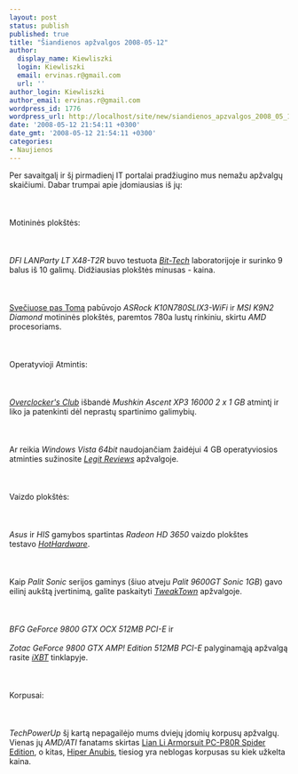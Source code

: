 ```yaml
---
layout: post
status: publish
published: true
title: "Šiandienos apžvalgos 2008-05-12"
author:
  display_name: Kiewliszki
  login: Kiewliszki
  email: ervinas.r@gmail.com
  url: ''
author_login: Kiewliszki
author_email: ervinas.r@gmail.com
wordpress_id: 1776
wordpress_url: http://localhost/site/new/siandienos_apzvalgos_2008_05_12/
date: '2008-05-12 21:54:11 +0300'
date_gmt: '2008-05-12 21:54:11 +0300'
categories:
- Naujienos
---
```

<p>Per savaitgalį ir šį pirmadienį IT portalai pradžiugino mus nemažu apžvalgų skaičiumi. Dabar trumpai apie įdomiausias iš jų:<br />
<br><br />
<br>Motininės plokštės:<br />
<br><br />
<br><i>DFI LANParty LT X48-T2R</i> buvo testuota <a class="ns" href="http://www.bit-tech.net/hardware/2008/05/12/dfi-lanparty-lt-x48-t2r/1"><i>Bit-Tech</i></a> laboratorijoje ir surinko 9 balus iš 10 galimų. Didžiausias plokštės minusas - kaina.<br />
<br><br />
<br><a class="ns" href="http://www.tomshardware.com/reviews/nvidia-motherboard-sli,1927.html">Svečiuose pas Tomą</a> pabūvojo <i>ASRock K10N780SLIX3-WiFi</i> ir <i>MSI K9N2 Diamond</i> motininės plokštės, paremtos 780a lustų rinkiniu, skirtu <i>AMD</i> procesoriams.<br />
<br><br />
<br>Operatyvioji Atmintis:<br />
<br><br />
<br><a class="ns" href="http://www.overclockersclub.com/reviews/mushkin_xp316000/"><i>Overclocker's Club</i></a> išbandė <i>Mushkin Ascent XP3 16000 2 x 1 GB</i> atmintį ir liko ja patenkinti dėl neprastų spartinimo galimybių.<br />
<br><br />
<br>Ar reikia <i>Windows Vista 64bit</i> naudojančiam žaidėjui 4 GB operatyviosios atminties sužinosite <a class="ns" href="http://www.legitreviews.com/article/709/1/"><i>Legit Reviews</i></a> apžvalgoje.<br />
<br><br />
<br>Vaizdo plokštės:<br />
<br><br />
<br><i>Asus</i> ir <i>HIS</i> gamybos spartintas <i>Radeon HD 3650</i> vaizdo plokštes testavo <a class="ns" href="http://www.hothardware.com/Articles/Overclocked_Radeon_HD_3650_Showdown__ASUS_vs_HIS/"><i>HotHardware</i></a>.<br />
<br><br />
<br>Kaip <i>Palit Sonic</i> serijos gaminys (šiuo atveju <i>Palit 9600GT Sonic 1GB</i>) gavo eilinį aukštą įvertinimą, galite paskaityti <a class="ns" href="http://www.tweaktown.com/reviews/1418/palit_9600gt_sonic_1gb_graphics_card/index.html"><i>TweakTown</i></a> apžvalgoje.<br />
<br><br />
<br><i>BFG GeForce 9800 GTX OCX 512MB PCI-E</i> ir<br />
<br><i>Zotac GeForce 9800 GTX AMP! Edition 512MB PCI-E</i> palyginamąją apžvalgą rasite <a class="ns" href="http://www.ixbt.com/video3/g92-7.shtml"><i>iXBT</i></a> tinklapyje.<br />
<br><br />
<br>Korpusai:<br />
<br><br />
<br><i>TechPowerUp</i> šį kartą nepagailėjo mums dviejų įdomių korpusų apžvalgų. Vienas jų <i>AMD/ATI</i> fanatams skirtas <a class="ns" href="http://www.techpowerup.com/reviews/LianLi/Armorsuit_PC-P80R_Spider_Edition">Lian Li Armorsuit PC-P80R Spider Edition</a>, o kitas, <a class="ns" href="http://www.techpowerup.com/reviews/Hiper/Anubis">Hiper Anubis</a>, tiesiog yra neblogas korpusas su kiek užkelta kaina.</p>
